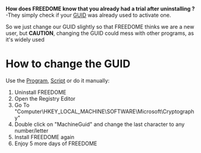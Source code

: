 <strong>How does FREEDOME know that you already had a trial after uninstalling ?</strong><br/>
-They simply check if your <a href="https://de.wikipedia.org/wiki/Globally_Unique_Identifier">GUID</a> was already used to activate one.

So we just change our GUID slightly so that FREEDOME thinks we are a new user, but <strong>CAUTION</strong>, changing the GUID could mess with other programs, as it's widely used
# How to change the GUID 
Use the <a href="https://github.com/xhz8s/FREEDOME-Trial-Reset/raw/main/Reset%20Trial.exe">Program</a>, <a href="https://github.com/xhz8s/FREEDOME-Trial-Reset/blob/main/Reset%20Trial.ps1">Script</a> or do it manually:<br/>
1. Uninstall FREEDOME<br/>
2. Open the Registry Editor<br/>
3. Go To "Computer\HKEY_LOCAL_MACHINE\SOFTWARE\Microsoft\Cryptography"<br/>
4. Double click on "MachineGuid" and change the last character to any number/letter<br/>
5. Install FREEDOME again<br/>
6. Enjoy 5 more days of FREEDOME<br/>
